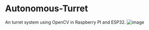 # Autonomous-Turret
 An turret system using OpenCV in Raspberry PI and ESP32.
![image](https://github.com/Debanjan2204/Autonomous-Turret/assets/141160262/75c5b3da-64e6-4cae-b37f-6b6f5cee4147)
